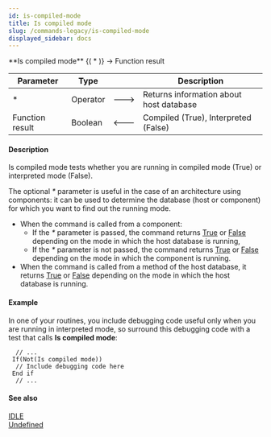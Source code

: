 ```yaml
---
id: is-compiled-mode
title: Is compiled mode
slug: /commands-legacy/is-compiled-mode
displayed_sidebar: docs
---
```


<!--REF #_command_.Is compiled mode.Syntax-->**Is compiled mode** {( * )} -> Function result<!-- END REF-->
<!--REF #_command_.Is compiled mode.Params-->
| Parameter | Type |  | Description |
| --- | --- | --- | --- |
| * | Operator | &#x1F852; | Returns information about host database |
| Function result | Boolean | &#x1F850; | Compiled (True), Interpreted (False) |

<!-- END REF-->

#### Description 

<!--REF #_command_.Is compiled mode.Summary-->Is compiled mode tests whether you are running in compiled mode (True) or interpreted mode (False).<!-- END REF-->  
  
The optional *\** parameter is useful in the case of an architecture using components: it can be used to determine the database (host or component) for which you want to find out the running mode.  

* When the command is called from a component:  
   * If the *\** parameter is passed, the command returns [True](true.md) or [False](false.md) depending on the mode in which the host database is running,  
   * If the *\** parameter is not passed, the command returns [True](true.md) or [False](false.md) depending on the mode in which the component is running.
* When the command is called from a method of the host database, it returns [True](true.md) or [False](false.md) depending on the mode in which the host database is running.

#### Example 

In one of your routines, you include debugging code useful only when you are running in interpreted mode, so surround this debugging code with a test that calls **Is compiled mode**:

```4d
  // ...
 If(Not(Is compiled mode))
  // Include debugging code here
 End if
  // ...
```

#### See also 

[IDLE](idle.md)  
[Undefined](undefined.md)  